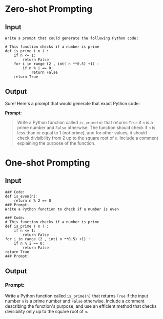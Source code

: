 # Zero-shot Prompting

## Input
    Write a prompt that could generate the following Python code:

    # This function checks if a number is prime
    def is_prime ( n ) :
        if n <= 1:
            return False
        for i in range (2 , int( n **0.5) +1) :
            if n % i == 0:
                return False
        return True

## Output
Sure! Here's a prompt that would generate that exact Python code:

**Prompt:**
> Write a Python function called `is_prime(n)` that returns `True` if `n` is a prime number and `False` otherwise. The function should check if `n` is less than or equal to 1 (not prime), and for other values, it should check divisibility from 2 up to the square root of `n`. Include a comment explaining the purpose of the function.


# One-shot Prompting

## Input
    ### Code:
    def is_even(n):
        return n % 2 == 0
    ### Prompt:
    Write a Python function to check if a number is even

    ### Code:
    # This function checks if a number is prime
    def is_prime ( n ) :
        if n <= 1:
            return False
    for i in range (2 , int( n **0.5) +1) :
        if n % i == 0:
            return False
    return True 
    ### Prompt:

## Output
### Prompt:  
Write a Python function called `is_prime(n)` that returns `True` if the input number `n` is a prime number and `False` otherwise. Include a comment describing the function's purpose, and use an efficient method that checks divisibility only up to the square root of `n`.
